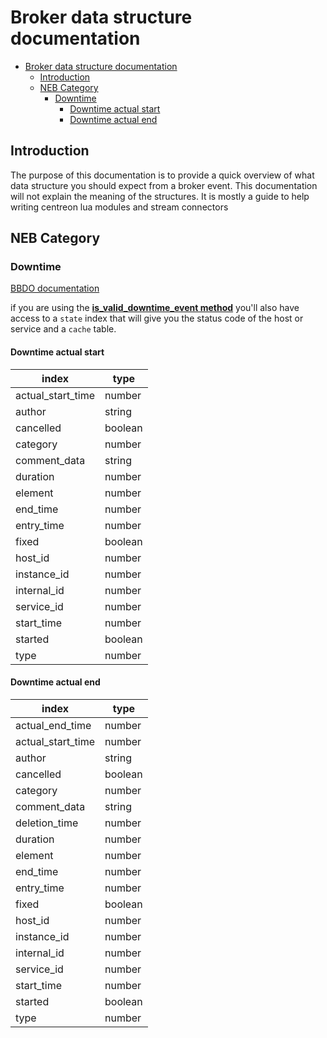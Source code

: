 # Broker data structure documentation

- [Broker data structure documentation](#broker-data-structure-documentation)
  - [Introduction](#introduction)
  - [NEB Category](#neb-category)
    - [Downtime](#downtime)
      - [Downtime actual start](#downtime-actual-start)
      - [Downtime actual end](#downtime-actual-end)

## Introduction

The purpose of this documentation is to provide a quick overview of what data structure you should expect from a broker event.
This documentation will not explain the meaning of the structures. It is mostly a guide to help writing centreon lua modules and stream connectors

## NEB Category

### Downtime

[BBDO documentation](https://docs.centreon.com/current/en/developer/developer-broker-mapping.html#downtime)

if you are using the [**is_valid_downtime_event method**](sc_event.md#is_valid_downtime_event-method) you'll also have access to a `state` index that will give you the status code of the host or service and a `cache` table.

#### Downtime actual start

| index             | type    |
| ----------------- | ------- |
| actual_start_time | number  |
| author            | string  |
| cancelled         | boolean |
| category          | number  |
| comment_data      | string  |
| duration          | number  |
| element           | number  |
| end_time          | number  |
| entry_time        | number  |
| fixed             | boolean |
| host_id           | number  |
| instance_id       | number  |
| internal_id       | number  |
| service_id        | number  |
| start_time        | number  |
| started           | boolean |
| type              | number  |

#### Downtime actual end

| index             | type    |
| ----------------- | ------- |
| actual_end_time   | number  |
| actual_start_time | number  |
| author            | string  |
| cancelled         | boolean |
| category          | number  |
| comment_data      | string  |
| deletion_time     | number  |
| duration          | number  |
| element           | number  |
| end_time          | number  |
| entry_time        | number  |
| fixed             | boolean |
| host_id           | number  |
| instance_id       | number  |
| internal_id       | number  |
| service_id        | number  |
| start_time        | number  |
| started           | boolean |
| type              | number  |